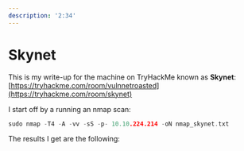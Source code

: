 ```yaml
---
description: '2:34'
---
```


# Skynet

This is my write-up for the machine on TryHackMe known as **Skynet**: [https://tryhackme.com/room/vulnnetroasted](https://tryhackme.com/room/skynet)

I start off by a running an nmap scan:

```c
sudo nmap -T4 -A -vv -sS -p- 10.10.224.214 -oN nmap_skynet.txt 
```

The results I get are the following:



